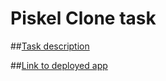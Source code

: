 # Piskel Clone task

##[Task description](https://github.com/rolling-scopes-school/tasks/blob/master/tasks/stage-2/codejam-canvas/codejam-canvas.md)

##[Link to deployed app](https://murat-piskel-clone-task.netlify.com)


